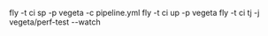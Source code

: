 fly -t ci sp -p vegeta -c pipeline.yml
fly -t ci up -p vegeta
fly -t ci tj -j vegeta/perf-test --watch